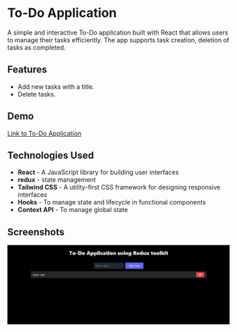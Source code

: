 # To-Do Application

A simple and interactive To-Do application built with React that allows users to manage their tasks efficiently. The app supports task creation, deletion of tasks as completed.

## Features

- Add new tasks with a title.
- Delete tasks.

## Demo

<a href="https://todo-app-rtk-react.netlify.app/" >Link to To-Do Application</a>

## Technologies Used

- **React** - A JavaScript library for building user interfaces
- **redux** - state management
- **Tailwind CSS** - A utility-first CSS framework for designing responsive interfaces
- **Hooks** - To manage state and lifecycle in functional components
- **Context API** - To manage global state

## Screenshots

<img src="./public/image.png" />
